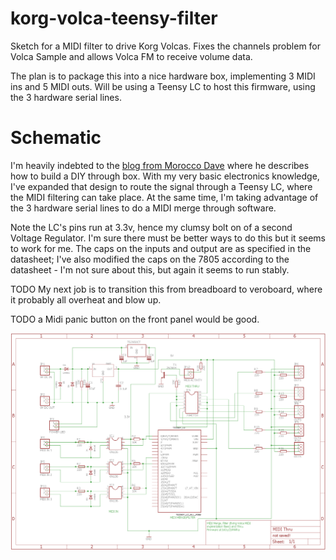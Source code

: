 # korg-volca-teensy-filter
Sketch for a MIDI filter to drive Korg Volcas. Fixes the channels problem for Volca Sample and allows Volca FM to receive volume data.

The plan is to package this into a nice hardware box, implementing 3 MIDI ins and 5 MIDI outs. Will be using a Teensy LC to host this firmware, using the 3 hardware serial lines.


# Schematic

I'm heavily indebted to the [blog from Morocco Dave](https://moroccodave.com/2017/02/06/diy-midi-thru-box/) where he describes how to build a DIY through box. With my very basic electronics knowledge, I've expanded that design to route the signal through a Teensy LC, where the MIDI filtering can take place. At the same time, I'm taking advantage of the 3 hardware serial lines to do a MIDI merge through software.

Note the LC's pins run at 3.3v, hence my clumsy bolt on of a second Voltage Regulator. I'm sure there must be better ways to do this but it seems to work for me. The caps on the inputs and output are as specified in the datasheet; I've also modified the caps on the 7805 according to the datasheet - I'm not sure about this, but again it seems to run stably.

TODO My next job is to transition this from breadboard to veroboard, where it probably all overheat and blow up.

TODO a Midi panic button on the front panel would be good.

![Schematic](https://github.com/DickChesterwood/korg-volca-teensy-filter/blob/master/Schematic.png?raw=true)

